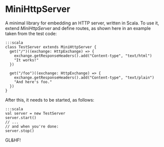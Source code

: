 # MiniHttpServer

A minimal library for embedding an HTTP server, written in Scala. To use it, extend *MiniHttpServer* and define routes, as shown here in an example taken from the test code:

    :::scala
    class TestServer extends MiniHttpServer {
      get("/")((exchange: HttpExchange) => {
        exchange.getResponseHeaders().add("Content-type", "text/html")
        "It works!"
      })

      get("/foo")((exchange: HttpExchange) => {
        exchange.getResponseHeaders().add("Content-type", "text/plain")
        "And here's foo."
      })
    }

After this, it needs to be started, as follows:

    :::scala
    val server = new TestServer
    server.start()
    // ...
    // and when you're done:
    server.stop()

GL&HF!
